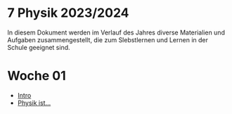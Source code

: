 7 Physik 2023/2024
======================

In diesem Dokument werden im Verlauf des Jahres diverse Materialien und Aufgaben zusammengestellt, die zum Slebstlernen und Lernen in der Schule geeignet sind.

# Woche 01

- [Intro](./00_Intro.slides.md)
- [Physik ist...](./01_physik_ist.md)